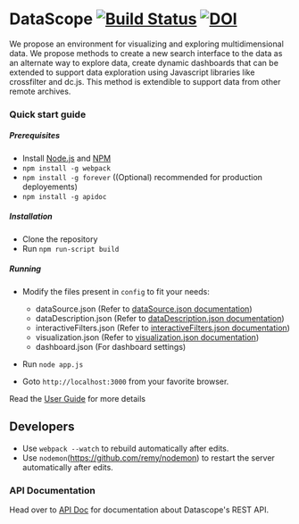 # DataScope [![Build Status](https://travis-ci.org/sharmalab/Datascope.svg?branch=dev)](https://travis-ci.org/sharmalab/Datascope) [![DOI](https://zenodo.org/badge/70261830.svg)](https://zenodo.org/badge/latestdoi/70261830) #

We propose an environment for visualizing and exploring multidimensional data. We propose methods to create a new search interface to the data as an alternate way to explore data, create dynamic dashboards that can be extended to support data exploration using Javascript libraries like crossfilter and dc.js. This method is extendible to support data from other remote archives.

### Quick start guide ###

##### Prerequisites

* Install [Node.js](https://nodejs.org/en/download/) and [NPM](https://www.npmjs.com/get-npm)
* `npm install -g webpack`
* `npm install -g forever` ((Optional) recommended for production deployements)
* `npm install -g apidoc`


##### Installation

* Clone the repository
* Run ```npm run-script build```

##### Running

* Modify the files present in ```config``` to fit your needs:
    * dataSource.json (Refer to [dataSource.json documentation](https://bitbucket.org/BMI/interactive-data-exporation/wiki/dataSource.json))
    * dataDescription.json (Refer to [dataDescription.json documentation](https://bitbucket.org/BMI/interactive-data-exporation/wiki/dataDescription.json))
    * interactiveFilters.json (Refer to [interactiveFilters.json documentation](https://bitbucket.org/BMI/interactive-data-exporation/wiki/interactiveFilters.json))
    * visualization.json (Refer to [visualization.json documentation](https://bitbucket.org/BMI/interactive-data-exporation/wiki/visualization.json))
    * dashboard.json (For dashboard settings)

* Run ```node app.js```
* Goto ```http://localhost:3000``` from your favorite browser.

Read the [User Guide](https://github.com/sharmalab/Datascope/wiki)  for more details


## Developers

* Use ```webpack --watch``` to rebuild automatically after edits.
* Use ```nodemon```(https://github.com/remy/nodemon) to restart the server automatically after edits. 

### API Documentation
Head over to [API Doc](https://sharmalab.github.io/Datascope/apidoc/) for documentation about Datascope's REST API.

